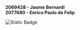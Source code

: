 **2069428 - Jaume Bernardi<br>
2077680 - Enrico Paolo de Felip**



![Static Badge](https://img.shields.io/badge/any_text-you_like-blue)





